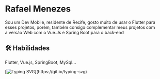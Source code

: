
# Rafael Menezes

Sou um Dev Mobile, residente de Recife, gosto muito de usar o Flutter para esses projetos, porém, também consigo complementar meus projetos com a versão Web com o Vue.Js e Spring Boot para o back-end


## 🛠 Habilidades
Flutter, Vue.js, SpringBoot, MySql...








[![Typing SVG](https://readme-typing-svg.herokuapp.com/?color=42f551&size=35&center=true&vCenter=true&width=1000&lines=Hi!!+Be+Welcome!+:%29;+My+name+is+Rafael+Henrique;I'm+22+years+old;I'm+from+Brazil;I'm+Majoring+in+Computer+Science;)](https://git.io/typing-svg)



